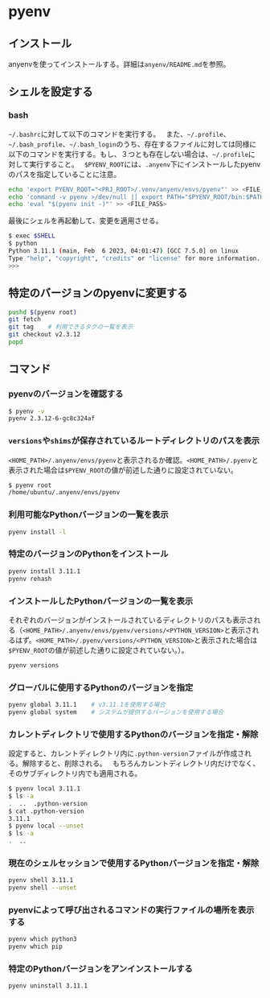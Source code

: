 # pyenv

## インストール

anyenvを使ってインストールする。詳細は`anyenv/README.md`を参照。

## シェルを設定する

### bash

`~/.bashrc`に対して以下のコマンドを実行する。
&nbsp;
また、`~/.profile`、`~/.bash_profile`、`~/.bash_login`のうち、存在するファイルに対しては同様に以下のコマンドを実行する。もし、３つとも存在しない場合は、`~/.profile`に対して実行すること。
&nbsp;
`$PYENV_ROOT`には、`.anyenv`下にインストールしたpyenvのパスを指定していることに注意。

```bash
echo 'export PYENV_ROOT="<PRJ_ROOT>/.venv/anyenv/envs/pyenv"' >> <FILE_PASS>
echo 'command -v pyenv >/dev/null || export PATH="$PYENV_ROOT/bin:$PATH"' >> <FILE_PASS>
echo 'eval "$(pyenv init -)"' >> <FILE_PASS>
```

最後にシェルを再起動して、変更を適用させる。

```bash
$ exec $SHELL
$ python
Python 3.11.1 (main, Feb  6 2023, 04:01:47) [GCC 7.5.0] on linux
Type "help", "copyright", "credits" or "license" for more information.
>>>
```

## 特定のバージョンのpyenvに変更する

```bash
pushd $(pyenv root)
git fetch
git tag    # 利用できるタグの一覧を表示
git checkout v2.3.12
popd
```

## コマンド

### pyenvのバージョンを確認する

```bash
$ pyenv -v
pyenv 2.3.12-6-gc8c324af
```

### `versions`や`shims`が保存されているルートディレクトリのパスを表示

`<HOME_PATH>/.anyenv/envs/pyenv`と表示されるか確認。`<HOME_PATH>/.pyenv`と表示された場合は`$PYENV_ROOT`の値が前述した通りに設定されていない。

```bash
$ pyenv root
/home/ubuntu/.anyenv/envs/pyenv
```

### 利用可能なPythonバージョンの一覧を表示

```bash
pyenv install -l
```

### 特定のバージョンのPythonをインストール

```bash
pyenv install 3.11.1
pyenv rehash
```

### インストールしたPythonバージョンの一覧を表示

それぞれのバージョンがインストールされているディレクトリのパスも表示される（`<HOME_PATH>/.anyenv/envs/pyenv/versions/<PYTHON_VERSION>`と表示されるはず。`<HOME_PATH>/.pyenv/versions/<PYTHON_VERSION>`と表示された場合は`$PYENV_ROOT`の値が前述した通りに設定されていない。）。

```bash
pyenv versions
```

### グローバルに使用するPythonのバージョンを指定

```bash
pyenv global 3.11.1    # v3.11.1を使用する場合
pyenv global system    # システムが提供するバージョンを使用する場合
```

### カレントディレクトリで使用するPythonのバージョンを指定・解除

設定すると、カレントディレクトリ内に`.python-version`ファイルが作成される。解除すると、削除される。
&nbsp;
もちろんカレントディレクトリ内だけでなく、そのサブディレクトリ内でも適用される。

```bash
$ pyenv local 3.11.1
$ ls -a
.  ..  .python-version
$ cat .python-version
3.11.1
$ pyenv local --unset
$ ls -a
.  ..
```

### 現在のシェルセッションで使用するPythonバージョンを指定・解除

```bash
pyenv shell 3.11.1
pyenv shell --unset
```

### pyenvによって呼び出されるコマンドの実行ファイルの場所を表示する

```bash
pyenv which python3
pyenv which pip
```

### 特定のPythonバージョンをアンインストールする

```bash
pyenv uninstall 3.11.1
```
